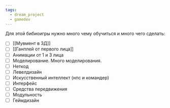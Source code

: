 ```yaml
---
tags:
  - dream_project
  - gamedev
---
```

Для этой бибиоигры нужно много чему обучиться и много чего сделать:
- [ ] [[Мувмент в 3Д]]
- [ ] [[Ганплей от первого лица]]
- [ ] Анимации от 1 и 3 лица
- [ ] Моделирование. Много моделирования.
- [ ] Неткод
- [ ] Левелдизайн
- [ ] Искусственный интеллект (нпс и командер)
- [ ] Интерфейс
- [ ] Средства передвижения
- [ ] Модульность
- [ ] Геймдизайн